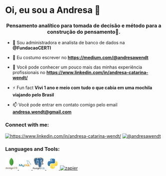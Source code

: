 <h1 align="left">Oi, eu sou a Andresa 👋</h1>
<h3 align="center">Pensamento analítico para tomada de decisão e método para a construção do pensamento🚀.</h3>

- 🔭 Sou administradora e analista de banco de dados na **@FundacaoCERTI**

- 📝 Eu costumo escrever no **https://medium.com/@andresawendt**

- 📄 Você pode conhecer um pouco mais das minhas experiência profissionais no **https://www.linkedin.com/in/andresa-catarina-wendt/**

- ⚡ Fun fact **Vivi 1 ano e meio com tudo o que cabia em uma mochila viajando pelo Brasil**

- 📫 Você pode entrar em contato comigo pelo email **andresa.wendt@gmail.com**

<h3 align="left">Connect with me:</h3>
<p align="left">
<a href="https://linkedin.com/in/https://www.linkedin.com/in/andresa-catarina-wendt/" target="blank"><img align="center" src="https://raw.githubusercontent.com/rahuldkjain/github-profile-readme-generator/master/src/images/icons/Social/linked-in-alt.svg" alt="https://www.linkedin.com/in/andresa-catarina-wendt/" height="30" width="40" /></a>
<a href="https://medium.com/@andresawendt" target="blank"><img align="center" src="https://raw.githubusercontent.com/rahuldkjain/github-profile-readme-generator/master/src/images/icons/Social/medium.svg" alt="@andresawendt" height="30" width="40" /></a>
</p>

<h3 align="left">Languages and Tools:</h3>
<p align="left"> <a href="https://www.mongodb.com/" target="_blank" rel="noreferrer"> <img src="https://raw.githubusercontent.com/devicons/devicon/master/icons/mongodb/mongodb-original-wordmark.svg" alt="mongodb" width="40" height="40"/> </a> <a href="https://www.mysql.com/" target="_blank" rel="noreferrer"> <img src="https://raw.githubusercontent.com/devicons/devicon/master/icons/mysql/mysql-original-wordmark.svg" alt="mysql" width="40" height="40"/> </a> <a href="https://www.postgresql.org" target="_blank" rel="noreferrer"> <img src="https://raw.githubusercontent.com/devicons/devicon/master/icons/postgresql/postgresql-original-wordmark.svg" alt="postgresql" width="40" height="40"/> </a> <a href="https://www.python.org" target="_blank" rel="noreferrer"> <img src="https://raw.githubusercontent.com/devicons/devicon/master/icons/python/python-original.svg" alt="python" width="40" height="40"/> </a> <a href="https://zapier.com" target="_blank" rel="noreferrer"> <img src="https://www.vectorlogo.zone/logos/zapier/zapier-icon.svg" alt="zapier" width="40" height="40"/> </a> </p>
